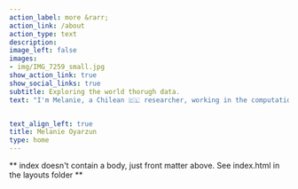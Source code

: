 ```yaml
---
action_label: more &rarr;
action_link: /about
action_type: text
description: 
image_left: false
images:
- img/IMG_7259_small.jpg
show_action_link: true
show_social_links: true
subtitle: Exploring the world thorugh data.
text: "I'm Melanie, a Chilean 🇨🇱 researcher, working in the computational social science space. Currently, I live in Budapest, where I am doing a postdoc at the [Center for Collective Learning](https://centerforcollectivelearning.org/) within the Center for Advanced Studies at Corvinus University."


text_align_left: true
title: Melanie Oyarzun
type: home
---
```


** index doesn't contain a body, just front matter above.
See index.html in the layouts folder **
